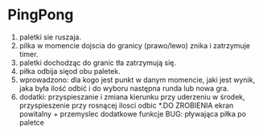 # PingPong
1. paletki sie ruszaja. 
2. pilka w momencie dojscia do granicy (prawo/lewo) znika i zatrzymuje timer. 
3. paletki dochodząc do granic tła zatrzymują się. 
4. piłka odbija sięod obu paletek.
5. wprowadzono: dla kogo jest punkt w danym momencie, jaki jest wynik, jaka była ilość odbić i do wyboru następna runda lub nowa gra.
6. dodatki: przyspieszanie i zmiana kierunku przy uderzeniu w środek, przyspieszenie przy rosnącej ilosci odbic 
*.DO ZROBIENIA  ekran powitalny + przemyslec dodatkowe funkcje
BUG: pływająca piłka po paletce
